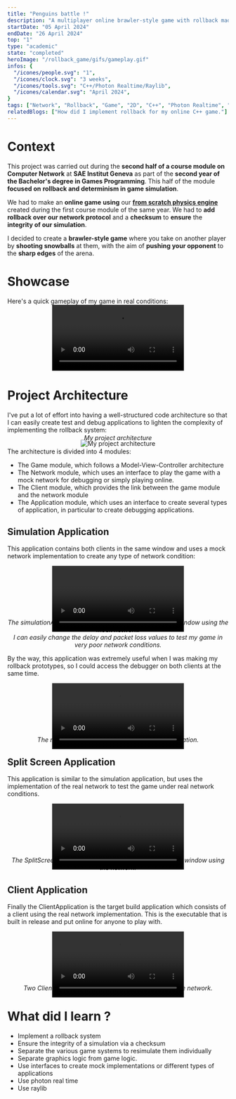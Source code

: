 ```yaml
---
title: "Penguins battle !"
description: "A multiplayer online brawler-style game with rollback made in C++ where two penguins fight with snowballs. The game's physics engine is my own from scratch engine"
startDate: "05 April 2024"
endDate: "26 April 2024"
top: "1"
type: "academic"
state: "completed"
heroImage: "/rollback_game/gifs/gameplay.gif"
infos: {
  "/icones/people.svg": "1",
  "/icones/clock.svg": "3 weeks",
  "/icones/tools.svg": "C++/Photon Realtime/Raylib",
  "/icones/calendar.svg": "April 2024",
}
tags: ["Network", "Rollback", "Game", "2D", "C++", "Photon Realtime", "SAE"]
relatedBlogs: ["How did I implement rollback for my online C++ game."]
---
```


# <div class="text-center mt-16">Context</div>

<div class="max-w-4xl mx-auto text-justify">

This project was carried out during the **second half of a course module on Computer Network** at **SAE Institut Geneva** as part of the **second year of the Bachelor's degree in Games Programming**. This half of the module **focused on** **rollback and determinism in game simulation**.

We had to make an **online game** **using** our [**from scratch physics engine**](/project/2d-physics-engine) created during the first course module of the same year. We had to **add rollback over our network protocol** and a **checksum** to **ensure** the **integrity of our simulation**.

I decided to create a **brawler-style game** where you take on another player by **shooting snowballs** at them, with the aim of **pushing your opponent** to the **sharp edges** of the arena.

</div>

# <div class="text-center mt-16">Showcase</div>

<div class="max-w-4xl mx-auto text-center">
Here's a quick gameplay of my game in real conditions:
</div>



<div style="text-align:center">
  <video controls>
    <source src="/rollback_game/videos/gameplay.mp4" type="video/mp4">
    Your browser does not support the video tag.
  </video>
</div>

</div>

# <div class="text-center mt-16">Project Architecture</div>

<div class="max-w-4xl mx-auto text-justify">

I've put a lot of effort into having a well-structured code architecture so that I can easily create test and debug applications to lighten the complexity of implementing the rollback system:

</div>

<div style="text-align:center">
  <img src="/rollback_game/images/rollback_project_architecture.png" alt="My project architecture" />
  <p style="margin-top: -30px"><em>My project architecture</em></p>
</div>

<div class="max-w-4xl mx-auto text-justify">

The architecture is divided into 4 modules:
- The Game module, which follows a Model-View-Controller architecture
- The Network module, which uses an interface to play the game with a mock network for debugging or simply playing online.
- The Client module, which provides the link between the game module and the network module
- The Application module, which uses an interface to create several types of application, in particular to create debugging applications.

</div>

## <div class="text-center mt-16">Simulation Application</div>

<div class="max-w-4xl mx-auto text-justify">

This application contains both clients in the same window and uses a mock network implementation to create any type of network condition:

</div>

<div style="text-align:center">
  <video controls>
    <source src="/rollback_game/videos/simul_app.mp4" type="video/mp4">
    Your browser does not support the video tag.
  </video>
  <p style="margin-top: -30px"><em>The simulationApplication running two clients in the same window using the mock network.<br>
   I can easily change the delay and packet loss values to test my game in very poor network conditions.</em></p>
</div>

<div class="max-w-4xl mx-auto text-justify">

By the way, this application was extremely useful when I was making my rollback prototypes, so I could access the debugger on both clients at the same time.

</div>

<div style="text-align:center">
  <video controls>
    <source src="/rollback_game/videos/test_rollback.mp4" type="video/mp4">
    Your browser does not support the video tag.
  </video>
  <p style="margin-top: -30px"><em>The rollback prototype using the SimulationApplication.</em></p>
</div>

## <div class="text-center mt-16">Split Screen Application</div>

<div class="max-w-4xl mx-auto text-justify">

This application is similar to the simulation application, but uses the implementation of the real network to test the game under real network conditions.

</div>

<div style="text-align:center">
  <video controls>
    <source src="/rollback_game/videos/split_screen_app.mp4" type="video/mp4">
    Your browser does not support the video tag.
  </video>
  <p style="margin-top: -30px"><em>The SplitScreenApplication running two clients in the same window using the network.</em></p>
</div>

## <div class="text-center mt-16">Client Application</div>

<div class="max-w-4xl mx-auto text-justify">

Finally the ClientApplication is the target build application which consists of a client using the real network implementation. This is the executable that is built in release and put online for anyone to play with.

</div>

<div style="text-align:center">
  <video controls>
    <source src="/rollback_game/videos/client_app.mp4" type="video/mp4">
    Your browser does not support the video tag.
  </video>
  <p style="margin-top: -30px"><em>Two ClientApplication each running one client using the network.</em></p>
</div>

# <div class="text-center mt-16">What did I learn ?</div>

<div class="max-w-4xl mx-auto text-justify">

- Implement a rollback system
- Ensure the integrity of a simulation via a checksum
- Separate the various game systems to resimulate them individually
- Separate graphics logic from game logic.
- Use interfaces to create mock implementations or different types of applications
- Use photon real time
- Use raylib

</div>